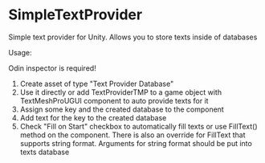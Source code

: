 # SimpleTextProvider
Simple text provider for Unity. Allows you to store texts inside of databases

Usage:

Odin inspector is required!

1. Create asset of type "Text Provider Database"
2. Use it directly or add TextProviderTMP to a game object with TextMeshProUGUI component to auto provide texts for it
3. Assign some key and the created database to the component
4. Add text for the key to the created database
5. Check "Fill on Start" checkbox to automatically fill texts or use FillText() method on the component. There is also an override for FillText that supports string format. Arguments for string format should be put into texts database
